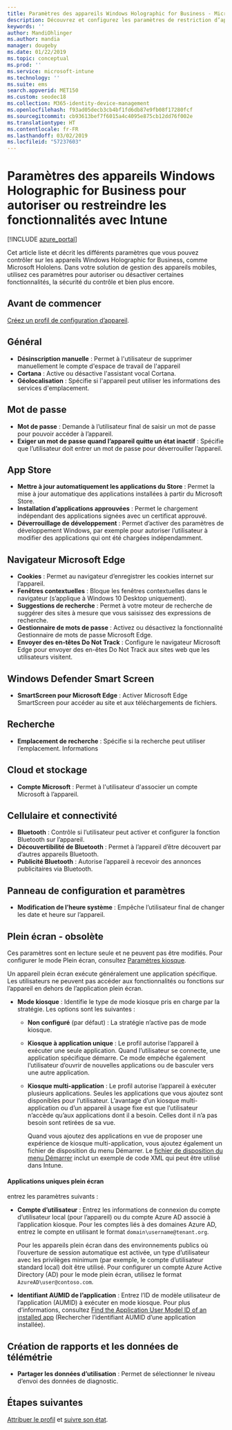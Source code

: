 ```yaml
---
title: Paramètres des appareils Windows Holographic for Business - Microsoft Intune - Azure | Microsoft Docs
description: Découvrez et configurez les paramètres de restriction d’appareil dans Microsoft Intune pour Windows Holographic for Business, notamment la désinscription, la géolocalisation, les mots de passe, l’installation des applications à partir d’un Store, les cookies et les fenêtres contextuelles dans Microsoft Edge, Windows Defender, la recherche, le cloud et le stockage, la connectivité Bluetooth, l’heure système et les données d’utilisation dans Azure.
keywords: ''
author: MandiOhlinger
ms.author: mandia
manager: dougeby
ms.date: 01/22/2019
ms.topic: conceptual
ms.prod: ''
ms.service: microsoft-intune
ms.technology: ''
ms.suite: ems
search.appverid: MET150
ms.custom: seodec18
ms.collection: M365-identity-device-management
ms.openlocfilehash: f93ad05decb3cb4bf1fd6db87e9fb08f17280fcf
ms.sourcegitcommit: cb93613bef7f6015a4c4095e875cb12dd76f002e
ms.translationtype: HT
ms.contentlocale: fr-FR
ms.lasthandoff: 03/02/2019
ms.locfileid: "57237603"
---
```

# <a name="windows-holographic-for-business-device-settings-to-allow-or-restrict-features-using-intune"></a>Paramètres des appareils Windows Holographic for Business pour autoriser ou restreindre les fonctionnalités avec Intune

[!INCLUDE [azure_portal](./includes/azure_portal.md)]

Cet article liste et décrit les différents paramètres que vous pouvez contrôler sur les appareils Windows Holographic for Business, comme Microsoft Hololens. Dans votre solution de gestion des appareils mobiles, utilisez ces paramètres pour autoriser ou désactiver certaines fonctionnalités, la sécurité du contrôle et bien plus encore.

## <a name="before-you-begin"></a>Avant de commencer

[Créez un profil de configuration d’appareil](device-restrictions-configure.md#create-the-profile).

## <a name="general"></a>Général

- **Désinscription manuelle** : Permet à l'utilisateur de supprimer manuellement le compte d'espace de travail de l'appareil
- **Cortana** : Active ou désactive l'assistant vocal Cortana.
- **Géolocalisation** : Spécifie si l'appareil peut utiliser les informations des services d'emplacement.

## <a name="password"></a>Mot de passe

- **Mot de passe** : Demande à l’utilisateur final de saisir un mot de passe pour pouvoir accéder à l’appareil.
- **Exiger un mot de passe quand l’appareil quitte un état inactif** : Spécifie que l’utilisateur doit entrer un mot de passe pour déverrouiller l’appareil.

## <a name="app-store"></a>App Store

- **Mettre à jour automatiquement les applications du Store** : Permet la mise à jour automatique des applications installées à partir du Microsoft Store.
- **Installation d’applications approuvées** : Permet le chargement indépendant des applications signées avec un certificat approuvé.
- **Déverrouillage de développement** : Permet d’activer des paramètres de développement Windows, par exemple pour autoriser l’utilisateur à modifier des applications qui ont été chargées indépendamment.

## <a name="microsoft-edge-browser"></a>Navigateur Microsoft Edge

- **Cookies** : Permet au navigateur d’enregistrer les cookies internet sur l’appareil.
- **Fenêtres contextuelles** : Bloque les fenêtres contextuelles dans le navigateur (s’applique à Windows 10 Desktop uniquement).
- **Suggestions de recherche** : Permet à votre moteur de recherche de suggérer des sites à mesure que vous saisissez des expressions de recherche.
- **Gestionnaire de mots de passe** : Activez ou désactivez la fonctionnalité Gestionnaire de mots de passe Microsoft Edge.
- **Envoyer des en-têtes Do Not Track** : Configure le navigateur Microsoft Edge pour envoyer des en-êtes Do Not Track aux sites web que les utilisateurs visitent.

## <a name="windows-defender-smart-screen"></a>Windows Defender Smart Screen

- **SmartScreen pour Microsoft Edge** : Activer Microsoft Edge SmartScreen pour accéder au site et aux téléchargements de fichiers.

## <a name="search"></a>Recherche

- **Emplacement de recherche** : Spécifie si la recherche peut utiliser l’emplacement. Informations

## <a name="cloud-and-storage"></a>Cloud et stockage

- **Compte Microsoft** : Permet à l'utilisateur d'associer un compte Microsoft à l’appareil.

## <a name="cellular-and-connectivity"></a>Cellulaire et connectivité

- **Bluetooth** : Contrôle si l’utilisateur peut activer et configurer la fonction Bluetooth sur l’appareil.
- **Découvertibilité de Bluetooth** : Permet à l’appareil d’être découvert par d’autres appareils Bluetooth.
- **Publicité Bluetooth** : Autorise l’appareil à recevoir des annonces publicitaires via Bluetooth.

## <a name="control-panel-and-settings"></a>Panneau de configuration et paramètres

- **Modification de l’heure système** : Empêche l’utilisateur final de changer les date et heure sur l’appareil.

## <a name="kiosk---obsolete"></a>Plein écran - obsolète

Ces paramètres sont en lecture seule et ne peuvent pas être modifiés. Pour configurer le mode Plein écran, consultez [Paramètres kiosque](kiosk-settings-holographic.md).

Un appareil plein écran exécute généralement une application spécifique. Les utilisateurs ne peuvent pas accéder aux fonctionnalités ou fonctions sur l’appareil en dehors de l’application plein écran.

- **Mode kiosque** : Identifie le type de mode kiosque pris en charge par la stratégie. Les options sont les suivantes :

  - **Non configuré** (par défaut) : La stratégie n’active pas de mode kiosque. 
  - **Kiosque à application unique** : Le profil autorise l’appareil à exécuter une seule application. Quand l’utilisateur se connecte, une application spécifique démarre. Ce mode empêche également l’utilisateur d’ouvrir de nouvelles applications ou de basculer vers une autre application.
  - **Kiosque multi-application** : Le profil autorise l’appareil à exécuter plusieurs applications. Seules les applications que vous ajoutez sont disponibles pour l’utilisateur. L’avantage d’un kiosque multi-application ou d’un appareil à usage fixe est que l’utilisateur n’accède qu’aux applications dont il a besoin. Celles dont il n’a pas besoin sont retirées de sa vue. 
  
    Quand vous ajoutez des applications en vue de proposer une expérience de kiosque multi-application, vous ajoutez également un fichier de disposition du menu Démarrer. Le [fichier de disposition du menu Démarrer](https://docs.microsoft.com/hololens/hololens-kiosk#start-layout-file-for-intune) inclut un exemple de code XML qui peut être utilisé dans Intune. 

#### <a name="single-app-kiosks"></a>Applications uniques plein écran

entrez les paramètres suivants :

- **Compte d’utilisateur** : Entrez les informations de connexion du compte d’utilisateur local (pour l’appareil) ou du compte Azure AD associé à l’application kiosque. Pour les comptes liés à des domaines Azure AD, entrez le compte en utilisant le format `domain\username@tenant.org`. 

    Pour les appareils plein écran dans des environnements publics où l’ouverture de session automatique est activée, un type d’utilisateur avec les privilèges minimum (par exemple, le compte d’utilisateur standard local) doit être utilisé. Pour configurer un compte Azure Active Directory (AD) pour le mode plein écran, utilisez le format `AzureAD\user@contoso.com`.

- **Identifiant AUMID de l’application** : Entrez l’ID de modèle utilisateur de l’application (AUMID) à exécuter en mode kiosque. Pour plus d’informations, consultez [Find the Application User Model ID of an installed app](https://docs.microsoft.com/windows-hardware/customize/enterprise/find-the-application-user-model-id-of-an-installed-app) (Rechercher l’identifiant AUMID d’une application installée).

## <a name="reporting-and-telemetry"></a>Création de rapports et les données de télémétrie

- **Partager les données d’utilisation** : Permet de sélectionner le niveau d’envoi des données de diagnostic.

## <a name="next-steps"></a>Étapes suivantes

[Attribuer le profil](device-profile-assign.md) et [suivre son état](device-profile-monitor.md).
